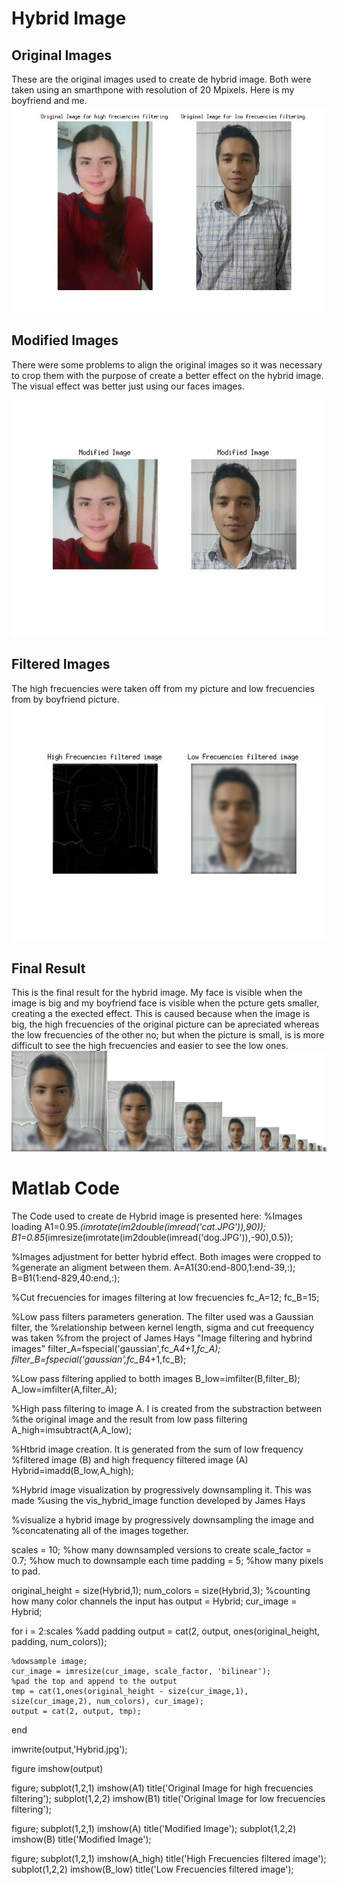 # Hybrid Image


## Original Images

These are the original images used to create de hybrid image. Both were taken using an smarthpone with resolution of 20 Mpixels. Here is my boyfriend and me.
![original](original.jpg)


## Modified Images

There were some problems to align the original images so it was necessary to crop them with the purpose of create a better effect on the hybrid image. The visual effect was better just using our faces images.  

![modified](modified.jpg)

## Filtered Images

The high frecuencies were taken off from my picture and low frecuencies from by boyfriend picture.
![filtered](filtered.jpg)

## Final Result
This is the final result for the hybrid image. My face is visible when the image is big and my boyfriend face is visible when the pcture gets smaller, creating a the exected effect. This is caused because when the image is big, the high frecuencies of the original picture can be apreciated whereas the low frecuencies of the other no; but when the picture is small, is is more difficult to see the high frecuencies and easier to see the low ones. 
![result](Hybrid.jpg)



# Matlab Code

The Code used to create de Hybrid image is presented here:
%Images loading
A1=0.95.*(imrotate(im2double(imread('cat.JPG')),90));
B1=0.85*(imresize(imrotate(im2double(imread('dog.JPG')),-90),0.5));

%Images adjustment for better hybrid effect. Both images were cropped to
%generate an aligment between them.
A=A1(30:end-800,1:end-39,:);
B=B1(1:end-829,40:end,:);

%Cut frecuencies for images filtering at low frecuencies 
fc_A=12; 
fc_B=15;

%Low pass filters parameters generation. The filter used was a Gaussian filter, the
%relationship between kernel length, sigma and cut freequency was taken
%from the project of James Hays "Image filtering and hybrind images"
filter_A=fspecial('gaussian',fc_A*4+1,fc_A);
filter_B=fspecial('gaussian',fc_B*4+1,fc_B);

%Low pass filtering applied to botth images
B_low=imfilter(B,filter_B);
A_low=imfilter(A,filter_A);

%High pass filtering to image A. I is created from the substraction between
%the original image and the result from low pass filtering
A_high=imsubtract(A,A_low);

%Htbrid image creation. It is generated from the sum of low frequency
%filtered image (B) and high frequency filtered image (A)
Hybrid=imadd(B_low,A_high);


%Hybrid image visualization by progressively downsampling it. This was made
%using the vis_hybrid_image function developed by James Hays

%visualize a hybrid image by progressively downsampling the image and
%concatenating all of the images together.

scales = 10; %how many downsampled versions to create
scale_factor = 0.7; %how much to downsample each time
padding = 5; %how many pixels to pad.

original_height = size(Hybrid,1);
num_colors = size(Hybrid,3); %counting how many color channels the input has
output = Hybrid;
cur_image = Hybrid;

for i = 2:scales
    %add padding
    output = cat(2, output, ones(original_height, padding, num_colors));
    
    %dowsample image;
    cur_image = imresize(cur_image, scale_factor, 'bilinear');
    %pad the top and append to the output
    tmp = cat(1,ones(original_height - size(cur_image,1), size(cur_image,2), num_colors), cur_image);
    output = cat(2, output, tmp);    
end

imwrite(output,'Hybrid.jpg');

figure
imshow(output)


figure;
subplot(1,2,1)
imshow(A1)
title('Original Image for high frecuencies filtering');
subplot(1,2,2)
imshow(B1)
title('Original Image for low frecuencies filtering');

figure;
subplot(1,2,1)
imshow(A)
title('Modified Image');
subplot(1,2,2)
imshow(B)
title('Modified Image');

figure;
subplot(1,2,1)
imshow(A_high)
title('High Frecuencies filtered image');
subplot(1,2,2)
imshow(B_low)
title('Low Frecuencies filtered image');

